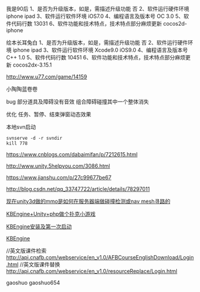 我是90后
1、是否为升级版本，如是，需描述升级功能 否
2、软件运行硬件环境 iphone ipad
3、软件运行软件环境 iOS7.0
4、编程语言及版本号 OC 3.0
5、软件代码行数 13031
6、软件功能和技术特点，技术特点部分麻烦更新 cocos2d-iphone

绘本长耳兔白
1、是否为升级版本，如是，需描述升级功能 否
2、软件运行硬件环境 iphone ipad
3、软件运行软件环境 Xcode9.0 iOS9.0
4、编程语言及版本号 C++ 1.0
5、软件代码行数 10451
6、软件功能和技术特点，技术特点部分麻烦更新 cocos2dx-3.15.1





http://www.u77.com/game/14159


小陶陶蓝卷卷

bug
部分道具及障碍没有音效
组合障碍碰撞其中一个整体消失

优化
任务、暂停、结束弹窗动态效果



本地svn启动
```
svnserve -d -r svndir
kill 778
```

https://www.cnblogs.com/dabaimifan/p/7212615.html

http://www.unity.5helpyou.com/3086.html

https://www.jianshu.com/p/27c99677be67

http://blog.csdn.net/qq_33747722/article/details/78297011

[现在unity3d做的mmo是如何在服务器端做碰撞检测或nav mesh寻路的](https://www.zhihu.com/question/25398235)

[KBEngine+Unity+php做个扑克小游戏](https://www.2cto.com/kf/201611/562753.html)

[KBEngine安装及第一次启动](http://blog.csdn.net/u012741077/article/details/51296832)

[KBEngine](http://kbengine.org/cn/)


//英文版课件检索
http://api.cnafb.com/webservice/en_v1.0/AFBCourseEnglishDownload/Login.html
//英文版课件替换
http://api.cnafb.com/webservice/en_v1.0/resourceReplace/Login.html

gaoshuo
gaoshuo654